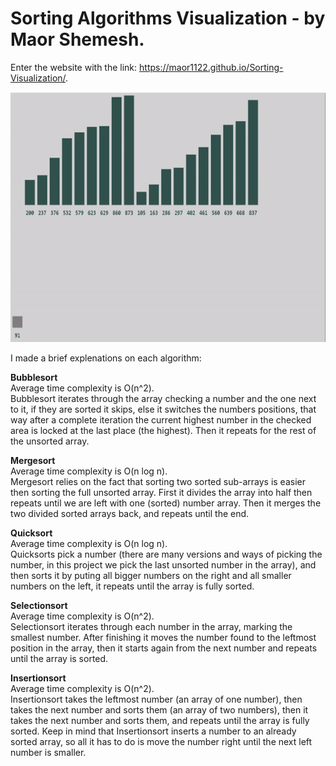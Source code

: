 # Sorting Algorithms Visualization - by Maor Shemesh.

Enter the website with the link: https://maor1122.github.io/Sorting-Visualization/.
<br>

<img src="Gif/Sorting-Visualization Mergesort.gif" width="700" height="400" />

I made a brief explenations on each algorithm:  

**Bubblesort**   
Average time complexity is O(n^2).  
Bubblesort iterates through the array checking a number and the one next to it, if they are sorted it skips,
else it switches the numbers positions, that way after a complete iteration the current highest number in the checked area
is locked at the last place (the highest). Then it repeats for the rest of the unsorted array.

**Mergesort**  
Average time complexity is O(n log n).  
Mergesort relies on the fact that sorting two sorted sub-arrays is easier then sorting the full unsorted array.
First it divides the array into half then repeats until we are left with one (sorted) number array.
Then it merges the two divided sorted arrays back, and repeats until the end.

**Quicksort**  
Average time complexity is O(n log n).  
Quicksorts pick a number (there are many versions and ways of picking the number, in this project we pick the last unsorted number in the array),
and then sorts it by puting all bigger numbers on the right and all smaller numbers on the left, it repeats until the array is fully sorted.

**Selectionsort**  
Average time complexity is O(n^2).  
Selectionsort iterates through each number in the array, marking the smallest number.
After finishing it moves the number found to the leftmost position in the array,
then it starts again from the next number and repeats until the array is sorted.

**Insertionsort**  
Average time complexity is O(n^2).  
Insertionsort takes the leftmost number (an array of one number), then takes the next number and sorts them (an array of two numbers),
then it takes the next number and sorts them, and repeats until the array is fully sorted.
Keep in mind that Insertionsort inserts a number to an already sorted array, so all it has to do is move the number right until the next left number is smaller.
